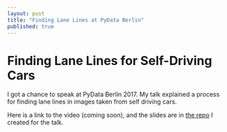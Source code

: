 ```yaml
---
layout: post
title: "Finding Lane Lines at PyData Berlin"
published: true
---
```


# Finding Lane Lines for Self-Driving Cars

I got a chance to speak at PyData Berlin 2017. My talk explained a process for finding lane lines in images taken from self driving cars.

Here is a link to the video (coming soon), and the slides are in [the repo](https://github.com/rkipp1210/pydata-berlin-2017) I created for the talk.
